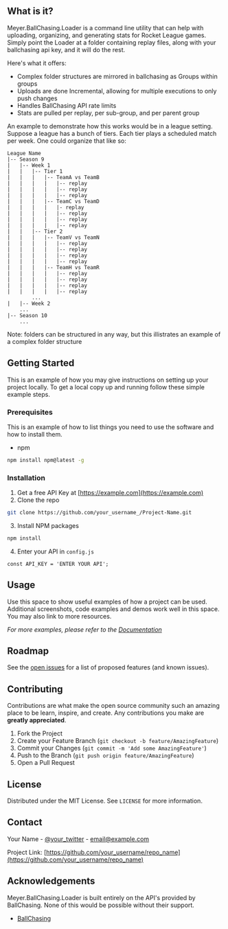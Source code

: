 ## What is it?

Meyer.BallChasing.Loader is a command line utility that can help with uploading, organizing, and generating stats for Rocket League games. Simply point the Loader at a folder containing replay files, along with your ballchasing api key, and it will do the rest.

Here's what it offers:
* Complex folder structures are mirrored in ballchasing as Groups within groups
* Uploads are done Incremental, allowing for multiple executions to only push changes
* Handles BallChasing API rate limits
* Stats are pulled per replay, per sub-group, and per parent group

An example to demonstrate how this works would be in a league setting. Suppose a league has a bunch of tiers. Each tier plays a scheduled match per week. One could organize that like so:

```
League Name
|-- Season 9
|   |-- Week 1
|   |   |-- Tier 1
|   |   |   |-- TeamA vs TeamB
|   |   |   |   |-- replay
|   |   |   |   |-- replay
|   |   |   |   |-- replay
|   |   |   |-- TeamC vs TeamD
|   |   |   |   |- replay
|   |   |   |   |-- replay
|   |   |   |   |-- replay
|   |   |   |   |-- replay
|   |   |-- Tier 2
|   |   |   |-- TeamV vs TeamN
|   |   |   |   |-- replay
|   |   |   |   |-- replay
|   |   |   |   |-- replay
|   |   |   |   |-- replay
|   |   |   |-- TeamH vs TeamR
|   |   |   |   |-- replay
|   |   |   |   |-- replay
|   |   |   |   |-- replay
|   |   |   |   |-- replay
        ...
|   |-- Week 2
    ...
|-- Season 10
    ...
```

Note: folders can be structured in any way, but this illistrates an example of a complex folder structure

<!-- GETTING STARTED -->
## Getting Started

This is an example of how you may give instructions on setting up your project locally.
To get a local copy up and running follow these simple example steps.

### Prerequisites

This is an example of how to list things you need to use the software and how to install them.
* npm
```sh
npm install npm@latest -g
```

### Installation

1. Get a free API Key at [https://example.com](https://example.com)
2. Clone the repo
```sh
git clone https://github.com/your_username_/Project-Name.git
```
3. Install NPM packages
```sh
npm install
```
4. Enter your API in `config.js`
```JS
const API_KEY = 'ENTER YOUR API';
```



<!-- USAGE EXAMPLES -->
## Usage

Use this space to show useful examples of how a project can be used. Additional screenshots, code examples and demos work well in this space. You may also link to more resources.

_For more examples, please refer to the [Documentation](https://example.com)_



<!-- ROADMAP -->
## Roadmap

See the [open issues](https://github.com/othneildrew/Best-README-Template/issues) for a list of proposed features (and known issues).



<!-- CONTRIBUTING -->
## Contributing

Contributions are what make the open source community such an amazing place to be learn, inspire, and create. Any contributions you make are **greatly appreciated**.

1. Fork the Project
2. Create your Feature Branch (`git checkout -b feature/AmazingFeature`)
3. Commit your Changes (`git commit -m 'Add some AmazingFeature'`)
4. Push to the Branch (`git push origin feature/AmazingFeature`)
5. Open a Pull Request



<!-- LICENSE -->
## License

Distributed under the MIT License. See `LICENSE` for more information.



<!-- CONTACT -->
## Contact

Your Name - [@your_twitter](https://twitter.com/your_username) - email@example.com

Project Link: [https://github.com/your_username/repo_name](https://github.com/your_username/repo_name)

## Acknowledgements
Meyer.BallChasing.Loader is built entirely on the API's provided by BallChasing. None of this would be possible without their support.
* [BallChasing](https://ballchasing.com/)

